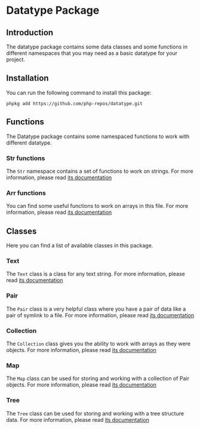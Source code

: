 # Datatype Package

## Introduction

The datatype package contains some data classes and some functions in different namespaces that you may need as a basic datatype for your project.

## Installation

You can run the following command to install this package:

```shell
phpkg add https://github.com/php-repos/datatype.git
```

## Functions

The Datatype package contains some namespaced functions to work with different datatype.

### Str functions

The `Str` namespace contains a set of functions to work on strings.
For more information, please read [its documentation](https://phpkg.com/packages/datatype/documentations/str-functions)

### Arr functions

You can find some useful functions to work on arrays in this file.
For more information, please read [its documentation](https://phpkg.com/packages/datatype/documentations/arr-functions)

## Classes

Here you can find a list of available classes in this package.

### Text

The `Text` class is a class for any text string.
For more information, please read [its documentation](https://phpkg.com/packages/datatype/documentations/text-class)

### Pair

The `Pair` class is a very helpful class where you have a pair of data like a pair of symlink to a file.
For more information, please read [its documentation](https://phpkg.com/packages/datatype/documentations/pair-class)

### Collection

The `Collection` class gives you the ability to work with arrays as they were objects.
For more information, please read [its documentation](https://phpkg.com/packages/datatype/documentations/collection-class)

### Map

The `Map` class can be used for storing and working with a collection of Pair objects.
For more information, please read [its documentation](https://phpkg.com/packages/datatype/documentations/map-class)

### Tree

The `Tree` class can be used for storing and working with a tree structure data.
For more information, please read [its documentation](https://phpkg.com/packages/datatype/documentations/tree-class)


